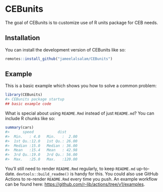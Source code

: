 
<!-- README.md is generated from README.Rmd. Please edit that file -->

# CEBunits

<!-- badges: start -->
<!-- badges: end -->

The goal of CEBunits is to customize use of R units package for CEB
needs.

## Installation

You can install the development version of CEBunits like so:

``` r
remotes::install_github("jameelalsalam/CEBunits")
```

## Example

This is a basic example which shows you how to solve a common problem:

``` r
library(CEBunits)
#> CEBunits package startup
## basic example code
```

What is special about using `README.Rmd` instead of just `README.md`?
You can include R chunks like so:

``` r
summary(cars)
#>      speed           dist       
#>  Min.   : 4.0   Min.   :  2.00  
#>  1st Qu.:12.0   1st Qu.: 26.00  
#>  Median :15.0   Median : 36.00  
#>  Mean   :15.4   Mean   : 42.98  
#>  3rd Qu.:19.0   3rd Qu.: 56.00  
#>  Max.   :25.0   Max.   :120.00
```

You’ll still need to render `README.Rmd` regularly, to keep `README.md`
up-to-date. `devtools::build_readme()` is handy for this. You could also
use GitHub Actions to re-render `README.Rmd` every time you push. An
example workflow can be found here:
<https://github.com/r-lib/actions/tree/v1/examples>.
